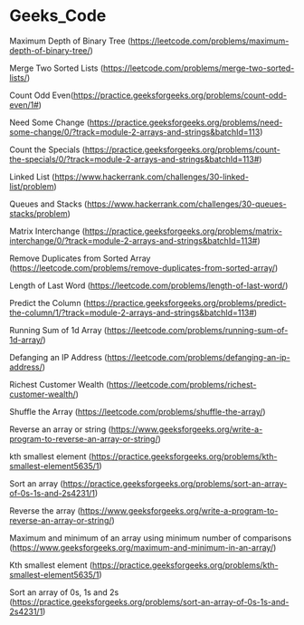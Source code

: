 # Geeks_Code

Maximum Depth of Binary Tree (https://leetcode.com/problems/maximum-depth-of-binary-tree/)

Merge Two Sorted Lists (https://leetcode.com/problems/merge-two-sorted-lists/)

Count Odd Even(https://practice.geeksforgeeks.org/problems/count-odd-even/1#)

Need Some Change (https://practice.geeksforgeeks.org/problems/need-some-change/0/?track=module-2-arrays-and-strings&batchId=113)

Count the Specials (https://practice.geeksforgeeks.org/problems/count-the-specials/0/?track=module-2-arrays-and-strings&batchId=113#)

Linked List (https://www.hackerrank.com/challenges/30-linked-list/problem)

Queues and Stacks (https://www.hackerrank.com/challenges/30-queues-stacks/problem)
 
Matrix Interchange (https://practice.geeksforgeeks.org/problems/matrix-interchange/0/?track=module-2-arrays-and-strings&batchId=113#)

Remove Duplicates from Sorted Array (https://leetcode.com/problems/remove-duplicates-from-sorted-array/)
 
Length of Last Word (https://leetcode.com/problems/length-of-last-word/)

Predict the Column (https://practice.geeksforgeeks.org/problems/predict-the-column/1/?track=module-2-arrays-and-strings&batchId=113#)

Running Sum of 1d Array (https://leetcode.com/problems/running-sum-of-1d-array/)

Defanging an IP Address (https://leetcode.com/problems/defanging-an-ip-address/)

Richest Customer Wealth (https://leetcode.com/problems/richest-customer-wealth/)

Shuffle the Array (https://leetcode.com/problems/shuffle-the-array/)

Reverse an array or string (https://www.geeksforgeeks.org/write-a-program-to-reverse-an-array-or-string/)

kth smallest element (https://practice.geeksforgeeks.org/problems/kth-smallest-element5635/1)

Sort an array (https://practice.geeksforgeeks.org/problems/sort-an-array-of-0s-1s-and-2s4231/1)


Reverse the array (https://www.geeksforgeeks.org/write-a-program-to-reverse-an-array-or-string/)

Maximum and minimum of an array using minimum number of comparisons (https://www.geeksforgeeks.org/maximum-and-minimum-in-an-array/)

Kth smallest element (https://practice.geeksforgeeks.org/problems/kth-smallest-element5635/1)

Sort an array of 0s, 1s and 2s (https://practice.geeksforgeeks.org/problems/sort-an-array-of-0s-1s-and-2s4231/1)


